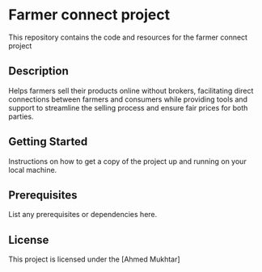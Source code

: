# Farmer connect project
This repository contains the code and resources for the farmer connect project

## Description 
Helps farmers sell their products online without brokers, facilitating direct connections between farmers and consumers while providing tools and support to streamline the selling process and ensure fair prices for both parties.

## Getting Started
Instructions on how to get a copy of the project up and running on your local machine.

## Prerequisites
List any prerequisites or dependencies here.

## License
This project is licensed under the [Ahmed Mukhtar]